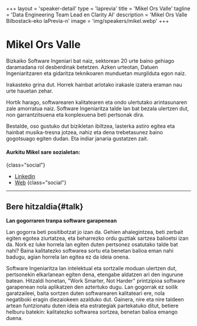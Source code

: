 +++
layout = 'speaker-detail'
type = 'laprevia'
title = 'Mikel Ors Valle'
tagline = 'Data Engineering Team Lead en Clarity AI'
description = 'Mikel Ors Valle Bilbostack-eko laPrevia-n'
image = 'img/speakers/mikel.webp'
+++

# Mikel Ors Valle

Bizkaiko Software Ingeniari bat naiz, sektorean 20 urte baino gehiago daramadana rol desberdinak betetzen. Azken urteotan, Datuen Ingeniaritzaren eta gidaritza teknikoaren munduetan murgilduta egon naiz.  

Irakasteko grina dut. Horrek hainbat arlotako irakasle izatera eraman nau urte hauetan zehar.

Hortik harago, softwarearen kalitatearen eta ondo ulertutako arintasunaren zale amorratua naiz. Software Ingeniaritza talde lan bat bezala ulertzen dut, non garrantzitsuena eta konplexuena beti pertsonak dira.  

Bestalde, oso gustuko dut bizikletan ibiltzea, lasterka astiro egitea eta hainbat musika-tresna jotzea, nahiz eta dena trebetasunez baino gogotsuago egiten dudan. Eta indiar janaria gustatzen zait.

#### Aurkitu Mikel sare sozialetan:

{class="social"}

- [Linkedin](https://www.linkedin.com/in/mikel-ors-valle/)
- [Web](https://mikelors.com/)
  {class="social"}

---  

## Bere hitzaldia{#talk}
**Lan gogorraren tranpa software garapenean**

Lan gogorra beti positibotzat jo izan da. Gehien ahalegintzea, beti zerbait egiten egotea ziurtatzea, eta beharrezko ordu guztiak sartzea balioetsi izan da. Nork ez luke horrela lan egiten duten pertsonez osatutako talde bat nahi? Baina kalitatezko softwarea sortu eta benetan balioa eman nahi badugu, agian horrela lan egitea ez da ideia onena.

Software Ingeniaritza lan intelektual eta sortzaile moduan ulertzen dut, pertsonekin elkarlanean egiten dena, etengabe aldatzen ari den ingurune batean. Hitzaldi honetan, "Work Smarter, Not Harder" printzipioa software garapenean nola aplikatzen den aztertuko dugu. Lan gogorrak ez soilik garatzaileei, baita sortzen duten softwarearen kalitateari ere, nola negatiboki eragin diezaiokeen azalduko dut. Gainera, nire eta nire taldeen artean funtzionatu duten ideia eta estrategiak partekatuko ditut, betiere helburu batekin: kalitatezko softwarea sortzea, benetan balioa emango duena.
